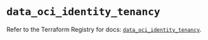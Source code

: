 # `data_oci_identity_tenancy`

Refer to the Terraform Registry for docs: [`data_oci_identity_tenancy`](https://registry.terraform.io/providers/hashicorp/oci/7.19.0/docs/data-sources/identity_tenancy).
